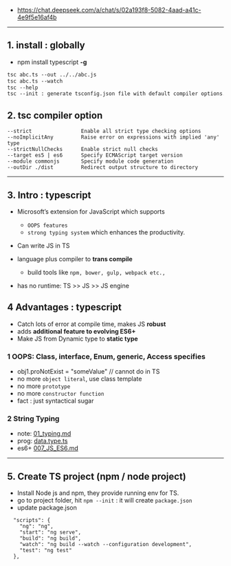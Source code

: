 - https://chat.deepseek.com/a/chat/s/02a193f8-5082-4aad-a41c-4e9f5e16af4b
--- 
## 1. install : globally
- npm install typescript **-g**
```txt
tsc abc.ts --out ../../abc.js
tsc abc.ts --watch
tsc --help
tsc --init : generate tsconfig.json file with default compiler options.
```
## 2. tsc compiler option
```
--strict                Enable all strict type checking options
--noImplicitAny         Raise error on expressions with implied 'any' type
--strictNullChecks      Enable strict null checks
--target es5 | es6      Specify ECMAScript target version
--module commonjs       Specify module code generation
--outDir ./dist         Redirect output structure to directory
```
---
## 3. Intro : typescript
- Microsoft’s extension for JavaScript which supports 
  - `OOPS features` 
  - `strong typing system` which enhances the productivity.
- Can write JS in TS
- language plus compiler to **trans compile**
  -  build tools like `npm, bower, gulp, webpack etc.,`

- has no runtime: TS >> JS >> JS engine

## 4 Advantages : typescript
- Catch lots of error at compile time, makes JS **robust**
- adds **additional feature to evolving ES6+**
- Make JS from Dynamic type to **static type**

### 1 OOPS: Class, interface, Enum, generic, Access specifies
- obj1.proNotExist = "someValue" // cannot do in TS
- no more `object literal`, use class template
- no more `prototype`
- no more `constructor function`
- fact : just syntactical sugar

### 2 String Typing
- note: [01_typing.md](01_typing.md)
- prog: [data.type.ts](basic/data.type.ts)
- es6+ [007_JS_ES6.md](../VanillaJS/NOTES_JS/007_JS_ES6.md)

---
## 5. Create TS project (npm / node project)
- Install Node js and npm, they provide running env for TS.
- go to project folder, hit `npm --init` : it will create `package.json`
- update package.json
```json5
  "scripts": {
    "ng": "ng",
    "start": "ng serve",
    "build": "ng build",
    "watch": "ng build --watch --configuration development",
    "test": "ng test"
  },
```



